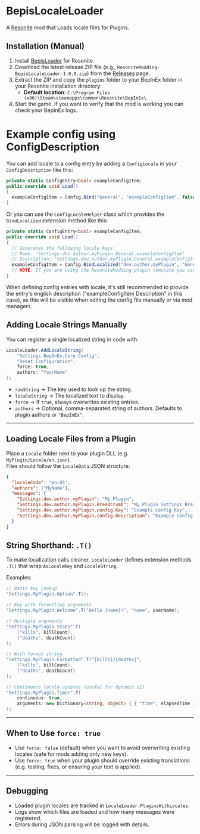 # BepisLocaleLoader
A [Resonite](https://resonite.com/) mod that Loads locale files for Plugins.

## Installation (Manual)
1. Install [BepisLoader](https://github.com/ResoniteModding/BepisLoader) for Resonite.
2. Download the latest release ZIP file (e.g., `ResoniteModding-BepisLocaleLoader-1.0.0.zip`) from the [Releases](https://github.com/ResoniteModding/BepisLocaleLoader/releases) page.
3. Extract the ZIP and copy the `plugins` folder to your BepInEx folder in your Resonite installation directory:
   - **Default location:** `C:\Program Files (x86)\Steam\steamapps\common\Resonite\BepInEx\`
4. Start the game. If you want to verify that the mod is working you can check your BepInEx logs.

# Example config using ConfigDescription

You can add locale to a config entry by adding a `ConfigLocale` in your `ConfigDescription` like this:

```cs
private static ConfigEntry<bool> exampleConfigItem;
public override void Load()
{
  exampleConfigItem = Config.Bind("General", "exampleConfigItem", false, new ConfigDescription("exampleConfigItem Description", null, new ConfigLocale("Settings.dev.author.myPlugin.General.exampleConfigItem", "Settings.dev.author.myPlugin.General.exampleConfigItem.Description")));
}
```

Or you can use the `ConfigLocaleHelper` class which provides the `BindLocalized` extension method like this:

```cs
private static ConfigEntry<bool> exampleConfigItem;
public override void Load()
{
  // Generates the following locale keys:
  // Name: "Settings.dev.author.myPlugin.General.exampleConfigItem"
  // Description: "Settings.dev.author.myPlugin.General.exampleConfigItem.Description"
  exampleConfigItem = Config.BindLocalized("dev.author.myPlugin", "General", "exampleConfigItem", false, "exampleConfigItem Description");
  // NOTE: If you are using the ResoniteModding plugin template you can use `PluginMetadata.GUID` instead of `"dev.author.myPlugin"`
}
```

When defining config entries with locale, it's still recommended to provide the entry's english description ("exampleConfigItem Description" in this case), as this will be visible when editing the config file manually or via mod managers.


## Adding Locale Strings Manually

You can register a single localized string in code with:

```csharp
LocaleLoader.AddLocaleString(
    "Settings.BepInEx.Core.Config",
    "Reset Configuration",
    force: true,
    authors: "YourName"
);
```

- `rawString` → The key used to look up the string.
- `localeString` → The localized text to display.
- `force` → If `true`, always overwrites existing entries.
- `authors` → Optional, comma-separated string of authors. Defaults to plugin authors or `"BepInEx"`.

---

## Loading Locale Files from a Plugin

Place a `Locale` folder next to your plugin DLL (e.g. `MyPlugin/Locale/en.json`).  
Files should follow the `LocaleData` JSON structure:

```json
{
  "localeCode": "en-US",
  "authors": ["MyName"],
  "messages": {
    "Settings.dev.author.myPlugin": "My Plugin",
    "Settings.dev.author.myPlugin.Breadcrumb": "My Plugin Settings Breadcrumb Title",
    "Settings.dev.author.myPlugin.config.Key": "Example Config Key",
    "Settings.dev.author.myPlugin.config.Description": "Example Config Description."
  }
}
```

## String Shorthand: `.T()`

To make localization calls cleaner, `LocaleLoader` defines extension methods `.T()` that wrap `AsLocaleKey` and `LocaleString`.

Examples:

```csharp
// Basic key lookup
"Settings.MyPlugin.Option".T();

// Key with formatting arguments
"Settings.MyPlugin.Welcome".T("Hello {name}!", "name", userName);

// Multiple arguments
"Settings.MyPlugin.Stats".T(
    ("kills", killCount),
    ("deaths", deathCount)
);

// With format string
"Settings.MyPlugin.Formatted".T("{kills}/{deaths}", 
    ("kills", killCount), 
    ("deaths", deathCount)
);

// Continuous locale updates (useful for dynamic UI)
"Settings.MyPlugin.Timer".T(
    continuous: true, 
    arguments: new Dictionary<string, object> { { "time", elapsedTime } }
);
```

---

## When to Use `force: true`

- Use `force: false` (default) when you want to avoid overwriting existing locales (safe for mods adding only new keys).
- Use `force: true` when your plugin should override existing translations (e.g. testing, fixes, or ensuring your text is applied).

---

## Debugging

- Loaded plugin locales are tracked in `LocaleLoader.PluginsWithLocales`.
- Logs show which files are loaded and how many messages were registered.
- Errors during JSON parsing will be logged with details.  